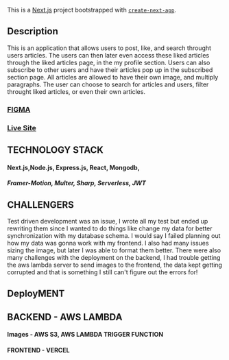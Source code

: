 This is a [Next.js](https://nextjs.org/) project bootstrapped with [`create-next-app`](https://github.com/vercel/next.js/tree/canary/packages/create-next-app).

## Description

This is an application that allows users to post, like, and search throught users articles. The users can then later even access these liked articles through the liked articles page, in the my profile section. Users can also subscribe to other users and have their articles pop up in the subscribed section page. All articles are allowed to have their own image, and multiply paragraphs. The user can choose to search for articles and users, filter throught liked articles, or even their own articles.

### [FIGMA](https://www.figma.com/file/mjkmQIBiVHFlPSasqSnOMw/article?type=design&node-id=0-1&mode=design&t=tFWjTkFin2PkxHy4-0)
### [Live Site](https://article-site-theta.vercel.app/)

## TECHNOLOGY STACK
#### Next.js,Node.js, Express.js, React, Mongodb,

##### Framer-Motion, Multer, Sharp, Serverless, JWT

## CHALLENGERS

Test driven development was an issue, I wrote all my test but ended up rewriting them since I wanted to do things like change my data for better synchronization with my database schema. I would say I failed planning out how my data was gonna work with my frontend. I also had many issues sizing the image, but later I was able to format them better. There were also many challenges with the deployment on the backend, I had trouble getting the aws lambda server to send images to the frontend, the data kept getting corrupted and that is something I still can't figure out the errors for!

## DeployMENT

## BACKEND -  AWS LAMBDA
#### Images  -  AWS S3, AWS LAMBDA TRIGGER FUNCTION
#### FRONTEND - VERCEL



